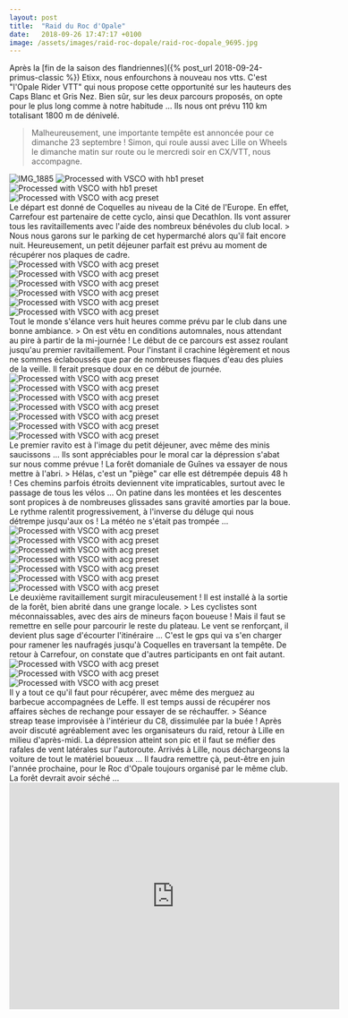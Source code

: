 ```yaml
---
layout: post
title:  "Raid du Roc d'Opale"
date:   2018-09-26 17:47:17 +0100
image: /assets/images/raid-roc-dopale/raid-roc-dopale_9695.jpg
---
```

Après la [fin de la saison des flandriennes]({% post_url 2018-09-24-primus-classic %})</a> Etixx, nous enfourchons à nouveau nos vtts.
C'est "l'Opale Rider VTT" qui nous propose cette opportunité sur les hauteurs des Caps Blanc et Gris Nez.
Bien sûr, sur les deux parcours proposés, on opte pour le plus long comme à notre habitude ...
Ils nous ont prévu 110 km totalisant 1800 m de dénivelé.
> Malheureusement, une importante tempête est annoncée pour ce dimanche 23 septembre !
Simon, qui roule aussi avec Lille on Wheels le dimanche matin sur route ou le mercredi soir en CX/VTT, nous accompagne.
<div class="gallery-box">
  <div class="gallery">
<img src="/assets/images/raid-roc-dopale/raid-roc-dopale_9689.jpg" title="" alt="IMG_1885" >
<img src="/assets/images/raid-roc-dopale/raid-roc-dopale_9690.jpg" title="" alt="Processed with VSCO with hb1 preset" >
<img src="/assets/images/raid-roc-dopale/raid-roc-dopale_9691.jpg" title="" alt="Processed with VSCO with hb1 preset" >
<img src="/assets/images/raid-roc-dopale/raid-roc-dopale_9692.jpg" title="petit déjeuner" alt="Processed with VSCO with acg preset" >
</div>
</div>
Le départ est donné de Coquelles au niveau de la Cité de l'Europe.
En effet, Carrefour est partenaire de cette cyclo, ainsi que Decathlon.
Ils vont assurer tous les ravitaillements avec l'aide des nombreux bénévoles du club local.
> Nous nous garons sur le parking de cet hypermarché alors qu'il fait encore nuit.
Heureusement, un petit déjeuner parfait est prévu au moment de récupérer nos plaques de cadre.
<div class="gallery-box">
  <div class="gallery">
<img src="/assets/images/raid-roc-dopale/raid-roc-dopale_9693.jpg" title="Simon et Félix" alt="Processed with VSCO with acg preset" >
<img src="/assets/images/raid-roc-dopale/raid-roc-dopale_9694.jpg" title="Accalmie matinale" alt="Processed with VSCO with acg preset" >
<img src="/assets/images/raid-roc-dopale/raid-roc-dopale_9695.jpg" title="" alt="Processed with VSCO with acg preset" >
<img src="/assets/images/raid-roc-dopale/raid-roc-dopale_9696.jpg" title="" alt="Processed with VSCO with acg preset" >
<img src="/assets/images/raid-roc-dopale/raid-roc-dopale_9697.jpg" title="" alt="Processed with VSCO with acg preset" >
<img src="/assets/images/raid-roc-dopale/raid-roc-dopale_9698.jpg" title="Philippe" alt="Processed with VSCO with acg preset" >
</div>
</div>
Tout le monde s'élance vers huit heures comme prévu par le club dans une bonne ambiance.
> On est vêtu en conditions automnales, nous attendant au pire à partir de la mi-journée !
Le début de ce parcours est assez roulant jusqu'au premier ravitaillement.
Pour l'instant il crachine légèrement et nous ne sommes éclaboussés que par de nombreuses flaques d'eau des pluies de la veille.
Il ferait presque doux en ce début de journée.
<div class="gallery-box">
  <div class="gallery">
<img src="/assets/images/raid-roc-dopale/raid-roc-dopale_9699.jpg" title="" alt="Processed with VSCO with acg preset" >
<img src="/assets/images/raid-roc-dopale/raid-roc-dopale_9700.jpg" title="Encore propre ..." alt="Processed with VSCO with acg preset" >
<img src="/assets/images/raid-roc-dopale/raid-roc-dopale_9701.jpg" title="" alt="Processed with VSCO with acg preset" >
<img src="/assets/images/raid-roc-dopale/raid-roc-dopale_9702.jpg" title="Repos des montures ..." alt="Processed with VSCO with acg preset" >
<img src="/assets/images/raid-roc-dopale/raid-roc-dopale_9703.jpg" title="Encore reconnaissables !" alt="Processed with VSCO with acg preset" >
<img src="/assets/images/raid-roc-dopale/raid-roc-dopale_9714.jpg" title="Réconfort du saucisson !" alt="Processed with VSCO with acg preset" >
<img src="/assets/images/raid-roc-dopale/raid-roc-dopale_9717.jpg" title="1 er ravito" alt="Processed with VSCO with acg preset" >
</div>
</div>
Le premier ravito est à l'image du petit déjeuner, avec même des minis saucissons ...
Ils sont appréciables pour le moral car la dépression s'abat sur nous comme prévue !
La forêt domaniale de Guînes va essayer de nous mettre à l'abri.
> Hélas, c'est un "piège" car elle est détrempée depuis 48 h !
Ces chemins parfois étroits deviennent vite impraticables, surtout avec le passage de tous les vélos ...
On patine dans les montées et les descentes sont propices à de nombreuses glissades sans gravité amorties par la boue.
Le rythme ralentit progressivement, à l'inverse du déluge qui nous détrempe jusqu'aux os !
La météo ne s'était pas trompée ...
<div class="gallery-box">
  <div class="gallery">
<img src="/assets/images/raid-roc-dopale/raid-roc-dopale_9705.jpg" title="Forêt piègeuse ..." alt="Processed with VSCO with acg preset" >
<img src="/assets/images/raid-roc-dopale/raid-roc-dopale_9706.jpg" title="" alt="Processed with VSCO with acg preset" >
<img src="/assets/images/raid-roc-dopale/raid-roc-dopale_9707.jpg" title="2 ème ravito" alt="Processed with VSCO with acg preset" >
<img src="/assets/images/raid-roc-dopale/raid-roc-dopale_9708.jpg" title="Camouflage !" alt="Processed with VSCO with acg preset" >
<img src="/assets/images/raid-roc-dopale/raid-roc-dopale_9709.jpg" title="" alt="Processed with VSCO with acg preset" >
<img src="/assets/images/raid-roc-dopale/raid-roc-dopale_9710.jpg" title="" alt="Processed with VSCO with acg preset" >
<img src="/assets/images/raid-roc-dopale/raid-roc-dopale_9711.jpg" title="" alt="Processed with VSCO with acg preset" >
</div>
</div>
Le deuxième ravitaillement surgit miraculeusement !
Il est installé à la sortie de la forêt, bien abrité dans une grange locale.
> Les cyclistes sont méconnaissables, avec des airs de mineurs façon boueuse !
Mais il faut se remettre en selle pour parcourir le reste du plateau.
Le vent se renforçant, il devient plus sage d'écourter l'itinéraire ...
C'est  le gps qui va s'en charger pour ramener les naufragés jusqu'à Coquelles en traversant la tempête.
De retour à Carrefour, on constate que d'autres participants en ont fait autant.
<div class="gallery-box">
  <div class="gallery">
<img src="/assets/images/raid-roc-dopale/raid-roc-dopale_9704.jpg" title="" alt="Processed with VSCO with acg preset" >
<img src="/assets/images/raid-roc-dopale/raid-roc-dopale_9712.jpg" title="Réconfort du retour ..." alt="Processed with VSCO with acg preset" >
<img src="/assets/images/raid-roc-dopale/raid-roc-dopale_9713.jpg" title="Streap tease" alt="Processed with VSCO with acg preset" >
</div>
</div>
Il y a tout ce qu'il faut pour récupérer, avec même des merguez au barbecue accompagnées de Leffe.
Il est temps aussi de récupérer nos affaires sèches de rechange pour essayer de se réchauffer.
> Séance streap tease improvisée à l'intérieur du C8, dissimulée par la buée !
Après avoir discuté agréablement avec les organisateurs du raid, retour à Lille en milieu d'après-midi.
La dépression atteint son pic et il faut se méfier des rafales de vent latérales sur l'autoroute.
Arrivés à Lille, nous déchargeons la voiture de tout le matériel boueux ...
Il faudra remettre çà, peut-être en juin l'année prochaine, pour le Roc d'Opale toujours organisé par le même club.
La forêt devrait avoir séché ...

<center><iframe src="https://www.strava.com/activities/1860274967/embed/5cf29aab786a5f43c8285e794fc91b485ad80723" width="590" height="405" frameborder="0" scrolling="no"></iframe></center>